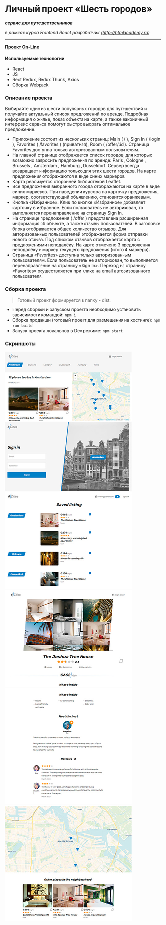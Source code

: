 # Личный проект «Шесть городов»

***сервис для путешественников***

_в рамках курса Frontend React разработчик (http://htmlacademy.ru)_
- - -

__[Проект On-Line](https://six-cities.dendev.ru)__

#### Используемые технологии
*   React
*   JS
*   Rect Redux, Redux Thunk, Axios
*   Сборка Webpack

### Описание проекта
Выбирайте один из шести популярных городов для путешествий и получайте актуальный список предложений по аренде. Подробная информация о жилье, показ объекта на карте, а также лаконичный интерфейс сервиса помогут быстро выбрать оптимальное предложение.

*   Приложение состоит из нескольких страниц: Main ( / ), Sign In ( /login ), Favorites ( /favorites ) (приватная), Room ( /offer/:id ). Страница Favorites доступна только авторизованным пользователям.
*   На главной странице отображается список городов, для которых возможно запросить предложения по аренде: Paris , Cologne , Brussels , Amsterdam , Hamburg , Dusseldorf. Сервер всегда возвращает информацию только для этих шести городов. На карте предложения отображаются в виде синих маркеров.
*   Карта реализуется сторонней библиотекой Leaflet.
*   Все предложения выбранного города отображаются на карте в виде синих маркеров. При наведении курсора на карточку предложения, маркер, соответствующий объявлению, становится оранжевым.
*   Кнопка «Избранное». Клик по кнопке «Избранное» добавляет карточку в избранное. Если пользователь не авторизован, то выполняется перенаправление на страницу Sign In.
*   На странице предложения ( /offer ) представлена расширенная информация об объекте, а также отзывы пользователей. В заголовке блока отображается общее количество отзывов. Для авторизованных пользователей отображается форма отправки нового отзыва. Под списком отзывов отображается карта с предложениями неподалёку. На карте отмечено 3 предложения неподалёку и маркер текущего предложения (итого 4 маркера).
*   Страница «Favorites» доступна только авторизованным пользователям. Если пользователь не авторизован, то выполняется перенаправление на страницу «Sign In». Переход на страницу «Favorites» осуществляется при клике на email авторизованного пользователя.

### Сборка проекта
>Готовый проект формируется в папку - dist.
*   Перед сборкой и запуском проекта необходимо установить зависимости командой: `npm i`
*   Сборка продакшн (готовый проект для размещения на хостинге): `npm run build`
*   Запуск проекта локальнов в Dev режиме: `npm start`

### Скриншоты
![Скриншот Главная](/screenshots/index.jpg)
![Скриншот Логин](/screenshots/sign-in.jpg)
![Скриншот Избранное](/screenshots/favorites.jpg)
![Скриншот Описание объекта](/screenshots/room-1.jpg)
![Скриншот Описание объекта](/screenshots/room-2.jpg)
![Скриншот Описание объекта](/screenshots/room-3.jpg)
